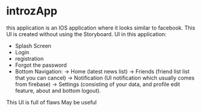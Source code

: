 # introzApp

this application is an IOS application where it looks similar to facebook.
This UI is created without using the Storyboard.
UI in this application:
- Splash Screen
- Login
- registration
- Forgot the password
- Bottom Navigation:
  -> Home (latest news list)
  -> Friends (friend list list that you can cancel)
  -> Notification (UI notification which usually comes from firebase)
  -> Settings (consisting of your data, and profile edit feature, about and bottom logout).

This UI is full of flaws
May be useful
